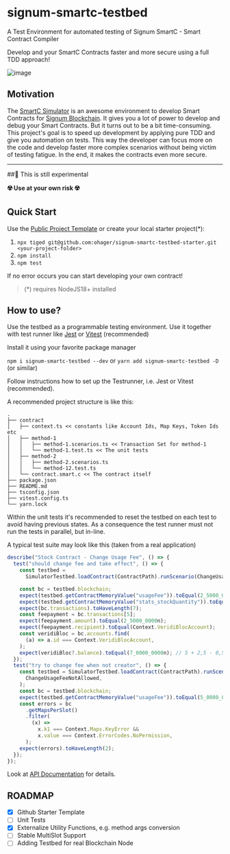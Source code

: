 # signum-smartc-testbed

A Test Environment for automated testing of Signum SmartC - Smart Contract Compiler

Develop and your SmartC Contracts faster and more secure using a full TDD approach!

![image](https://github.com/ohager/signum-smartc-testbed/assets/3920663/9a3ba02c-5bb3-420e-885c-e805b0ce10ca)

## Motivation

The [SmartC Simulator](https://deleterium.info/sc-simulator) is an awesome environment to develop Smart Contracts for [Signum Blockchain](https://signum.network).
It gives you a lot of power to develop and debug your Smart Contracts. But it turns out to be a bit time-consuming. This project's
goal is to speed up development by applying pure TDD and give you automation on tests. This way the developer can focus more on the code
and develop faster more complex scenarios without being victim of testing fatigue. In the end, it makes the contracts even more secure.

---

##🧪 This is still experimental

**☢️ Use at your own risk ☢️**

## Quick Start

Use the [Public Project Template](https://github.com/ohager/signum-smartc-testbed-starter) or create your local starter project(*):

1. `npx tiged git@github.com:ohager/signum-smartc-testbed-starter.git <your-project-folder>`
2. `npm install`
3. `npm test`

If no error occurs you can start developing your own contract!

> (*) requires NodeJS18+ installed

## How to use?

Use the testbed as a programmable testing environment. Use it together with test runner like [Jest](https://jestjs.io/) or [Vitest](https://vitest.dev/) (recommended)

Install it using your favorite package manager

`npm i signum-smartc-testbed --dev` or `yarn add signum-smartc-testbed -D` (or similar)

Follow instructions how to set up the Testrunner, i.e. Jest or Vitest (recommended).

A recommended project structure is like this:

```
.
├── contract
│   ├── context.ts << constants like Account Ids, Map Keys, Token Ids etc
│   ├── method-1
│   │   ├── method-1.scenarios.ts << Transaction Set for method-1
│   │   └── method-1.test.ts << The unit tests
│   ├── method-2
│   │   ├── method-2.scenarios.ts
│   │   └── method-12.test.ts
│   └── contract.smart.c << The contract itself
├── package.json
├── README.md
├── tsconfig.json
├── vitest.config.ts
└── yarn.lock
```

Within the unit tests it's recommended to reset the testbed on each test to avoid having previous states. As a consequence
the test runner must not run the tests in parallel, but in-line.

A typical test suite may look like this (taken from a real application)

```ts
describe("Stock Contract - Change Usage Fee", () => {
  test("should change fee and take effect", () => {
    const testbed =
      SimulatorTestbed.loadContract(ContractPath).runScenario(ChangeUsageFee);

    const bc = testbed.blockchain;
    expect(testbed.getContractMemoryValue("usageFee")).toEqual(2_5000_0000n);
    expect(testbed.getContractMemoryValue("stats_stockQuantity")).toEqual(400n);
    expect(bc.transactions).toHaveLength(7);
    const feepayment = bc.transactions[5];
    expect(feepayment.amount).toEqual(2_5000_0000n);
    expect(feepayment.recipient).toEqual(Context.VeridiBlocAccount);
    const veridiBloc = bc.accounts.find(
      (a) => a.id === Context.VeridiBlocAccount,
    );
    expect(veridiBloc?.balance).toEqual(7_0000_0000n); // 5 + 2,5 - 0,5
  });
  test("try to change fee when not creator", () => {
    const testbed = SimulatorTestbed.loadContract(ContractPath).runScenario(
      ChangeUsageFeeNotAllowed,
    );
    const bc = testbed.blockchain;
    expect(testbed.getContractMemoryValue("usageFee")).toEqual(5_0000_0000n);
    const errors = bc
      .getMapsPerSlot()
      .filter(
        (x) =>
          x.k1 === Context.Maps.KeyError &&
          x.value === Context.ErrorCodes.NoPermission,
      );
    expect(errors).toHaveLength(2);
  });
});
```

Look at [API Documentation](https://ohager.github.io/signum-smartc-testbed/index.html) for details.



## ROADMAP

- [x] Github Starter Template
- [ ] Unit Tests
- [x] Externalize Utility Functions, e.g. method args conversion
- [ ] Stable MultiSlot Support
- [ ] Adding Testbed for real Blockchain Node
